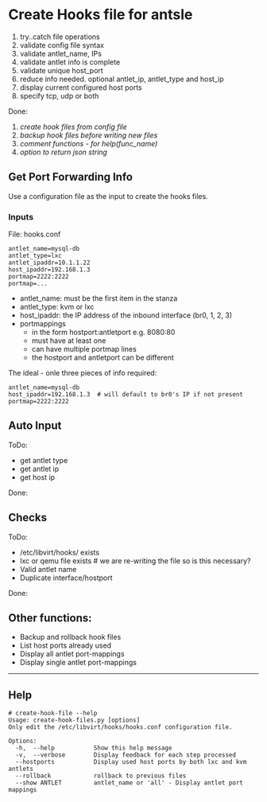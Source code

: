 # Create Hooks file for antsle
1. try..catch file operations
1. validate config file syntax
1. validate antlet_name, IPs
1. validate antlet info is complete
1. validate unique host_port
1. reduce info needed. optional antlet_ip, antlet_type and host_ip
1. display current configured host ports
1. specify tcp, udp or both

Done:
1. _create hook files from config file_
1. _backup hook files before writing new files_
1. _comment functions - for help(func_name)_
1. _option to return json string_

## Get Port Forwarding Info
Use a configuration file as the input to create the hooks files.

### Inputs
File: hooks.conf

    antlet_name=mysql-db
    antlet_type=lxc
    antlet_ipaddr=10.1.1.22
    host_ipaddr=192.168.1.3
    portmap=2222:2222
    portmap=...

- antlet_name: must be the first item in the stanza
- antlet_type: kvm or lxc
- host_ipaddr: the IP address of the inbound interface (br0, 1, 2, 3)
- portmappings
    - in the form hostport:antletport e.g. 8080:80
    - must have at least one
    - can have multiple portmap lines
    - the hostport and antletport can be different

The ideal - onle three pieces of info required:

    antlet_name=mysql-db
    host_ipaddr=192.168.1.3  # will default to br0's IP if not present
    portmap=2222:2222

## Auto Input
ToDo:
- get antlet type
- get antlet ip
- get host ip

Done:

## Checks
ToDo:
- /etc/libvirt/hooks/ exists
- lxc or qemu file exists       # we are re-writing the file so is this necessary?
- Valid antlet name
- Duplicate interface/hostport

Done:

## Other functions:
- Backup and rollback hook files
- List host ports already used
- Display all antlet port-mappings
- Display single antlet port-mappings

---

## Help

    # create-hook-file --help  
    Usage: create-hook-files.py [options]
    Only edit the /etc/libvirt/hooks/hooks.conf configuration file. 

    Options:
      -h,  --help           Show this help message
      -v,  --verbose        Display feedback for each step processed
      --hostports           Display used host ports by both lxc and kvm antlets
      --rollback            rollback to previous files
      --show ANTLET         antlet_name or 'all' - Display antlet port mappings
